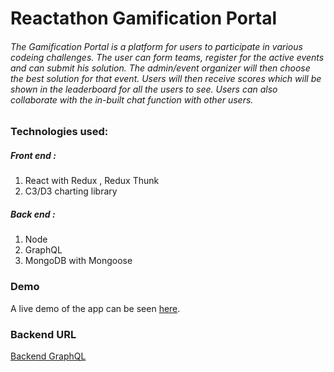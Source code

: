 # Reactathon Gamification Portal

###### The Gamification Portal is a platform for users to participate in various codeing challenges. The user can form teams, register for the active events and can submit his solution. The admin/event organizer will then choose the best solution for that event. Users will then receive scores which will be shown in the leaderboard for all the users to see. Users can also collaborate with the in-built chat function with other users.

### Technologies used:

##### Front end :
1. React with Redux , Redux Thunk
2. C3/D3 charting library

##### Back end :
1. Node 
2. GraphQL
3. MongoDB with Mongoose

### Demo
A live demo of the app can be seen [here](https://pages.github.com/).

### Backend URL 
[Backend GraphQL](https://vzhackathon-backend.herokuapp.com/graphql)